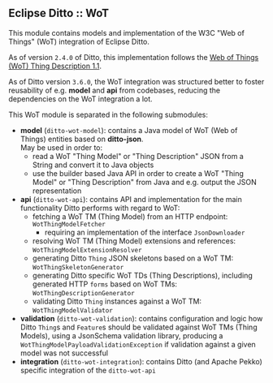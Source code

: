 ## Eclipse Ditto :: WoT

This module contains models and implementation of the W3C "Web of Things" (WoT) integration of Eclipse Ditto.

As of version `2.4.0` of Ditto, this implementation follows the 
[Web of Things (WoT) Thing Description 1.1](https://www.w3.org/TR/wot-thing-description11/).

As of Ditto version `3.6.0`, the WoT integration was structured better to foster reusability of e.g. **model** and **api** 
from codebases, reducing the dependencies on the WoT integration a lot. 

This WoT module is separated in the following submodules:
* **model** (`ditto-wot-model`): contains a Java model of WoT (Web of Things) entities based on **ditto-json**.<br/>
  May be used in order to:
   * read a WoT "Thing Model" or "Thing Description" JSON from a String and convert it to Java objects
   * use the builder based Java API in order to create a WoT "Thing Model" or "Thing Description" from Java and e.g.
     output the JSON representation
* **api** (`ditto-wot-api`): contains API and implementation for the main functionality Ditto performs with regard to WoT:
  * fetching a WoT TM (Thing Model) from an HTTP endpoint: `WotThingModelFetcher`
    * requiring an implementation of the interface `JsonDownloader`
  * resolving WoT TM (Thing Model) extensions and references: `WotThingModelExtensionResolver`
  * generating Ditto `Thing` JSON skeletons based on a WoT TM: `WotThingSkeletonGenerator`
  * generating Ditto specific WoT TDs (Thing Descriptions), including generated HTTP `forms` based on WoT TMs: `WotThingDescriptionGenerator`
  * validating Ditto `Thing` instances against a WoT TM: `WotThingModelValidator`
* **validation** (`ditto-wot-validation`): contains configuration and logic how Ditto `Thing`s and `Feature`s should
  be validated against WoT TMs (Thing Models), using a JsonSchema validation library, producing a `WotThingModelPayloadValidationException`
  if validation against a given model was not successful
* **integration** (`ditto-wot-integration`): contains Ditto (and Apache Pekko) specific integration of the `ditto-wot-api`
